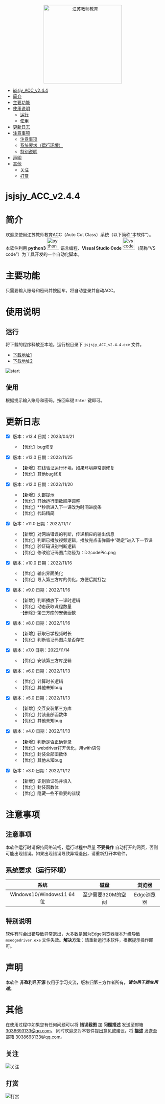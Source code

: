<!-- <a  style="display:block;text-align:center;" href="https://www.jste.net.cn/uids/index.jsp"><img src="https://www.jste.net.cn/uids/skin/css/light/images/login_main.jpg" alt="江苏教师教育" height="200"></a> -->

<!-- ![](https://www.jste.net.cn/uids/skin/css/light/images/login_main.jpg) -->

<p align="center">
<a href="https://www.jste.net.cn/uids/index.jsp">
<img src="https://www.jste.net.cn/uids/skin/css/light/images/login_main.jpg" alt="江苏教师教育" height="256">
</a></p>

- [jsjsjy\_ACC\_v2.4.4](#jsjsjy_acc_v244)
- [简介](#简介)
- [主要功能](#主要功能)
- [使用说明](#使用说明)
  - [运行](#运行)
  - [使用](#使用)
- [更新日志](#更新日志)
- [注意事项](#注意事项)
  - [注意事项](#注意事项-1)
  - [系统要求（运行环境）](#系统要求运行环境)
  - [特别说明](#特别说明)
- [声明](#声明)
- [其他](#其他)
  - [关注](#关注)
  - [打赏](#打赏)

# jsjsjy_ACC_v2.4.4

# 简介
欢迎您使用江苏教师教育ACC（Auto Cut Class）系统（以下简称“本软件”）。  
本软件利用 **python3** <a href="https://www.python.org/"><img src="https://www.python.org/static/img/python-logo.png" alt="python" height="40"></a> 语言编程、**Visual Studio Code** <a href="https://code.visualstudio.com/"><img src="https://img.sj33.cn/uploads/202106/7-210621202634K8.jpg" alt="vs code" height="40"></a>（简称“VS code”）为工具开发的一个自动化脚本。

# 主要功能
只需要输入账号和密码并按回车，将自动登录并自动ACC。

# 使用说明
## 运行
将下载的程序释放至本地，运行根目录下 `jsjsjy_ACC_v2.4.4.exe` 文件。

- [下载地址1](https://github.com/Sam-CXM/jsjsjy_ACC/releases/tag/jsjsjy_ACC_v2.4.4)
- [下载地址2](https://www.aliyundrive.com/s/bEgTa93stwX
"提取码: zj69")   

![start](image/start.png)

## 使用
根据提示输入账号和密码，按回车键 `Enter` 键即可。

# 更新日志
- [x] 版本：v13.4   日期：2023/04/21  
  - 【优化】bug修复

- [x] 版本：v13.0   日期：2022/11/25  
  - 【新增】在线验证运行环境，如果环境异常则修复
  - 【优化】其他bug修复

- [x] 版本：v12.0   日期：2022/11/20
  - 【新增】头部提示
  - 【优化】开始运行函数顺序调整
  - 【优化】**秒后进入下一课改为时间进度条
  - 【优化】代码精简

- [x] 版本：v11.0   日期：2022/11/17
  - 【新增】对网站错误的判断，传递相应的输出信息
  - 【优化】判断已播放视频逻辑，播放完点击弹窗中“确定”进入下一节课
  - 【优化】验证码识别判断逻辑
  - 【优化】修改验证码图片路径为：D:\codePic.png

- [x] 版本：v10.0   日期：2022/11/16
  - 【优化】输出界面美化
  - 【优化】导入第三方库的优化，方便后期打包

- [x] 版本：v9.0   日期：2022/11/16
  - 【新增】判断播放下一课时逻辑
  - 【优化】动态获取课程数量  
  ~~【删除】第三方库的安装函数~~

- [x] 版本：v8.0   日期：2022/11/16
  - 【新增】获取已学视频时长
  - 【优化】判断验证码图片是否存在

- [x] 版本：v7.0   日期：2022/11/14
  - 【优化】安装第三方库逻辑

- [x] 版本：v6.0   日期：2022/11/13
  - 【优化】计算时长逻辑
  - 【优化】其他未知bug

- [x] 版本：v5.0   日期：2022/11/13
  - 【新增】交互安装第三方库
  - 【优化】封装全部函数体
  - 【优化】其他未知bug

- [x] 版本：v4.0   日期：2022/11/13
  - 【新增】判断是否正确登录
  - 【优化】webdriver打开优化，用with语句
  - 【优化】封装全部函数体
  - 【优化】其他未知bug

- [x] 版本：v3.0   日期：2022/11/12
  - 【新增】识别验证码并填入
  - 【优化】封装函数体
  - 【优化】隐藏一些不重要的错误

# 注意事项
## 注意事项
本软件运行时请保持网络流畅，运行过程中尽量 **不要操作** 自动打开的网页，否则可能出现错误。如果出现错误导致异常退出，请重新打开本软件。

## 系统要求（运行环境）
|           系统           |        磁盘        |   浏览器   |
| :----------------------: | :----------------: | :--------: |
| Windows10/Windows11 64位 | 至少需要320M的空间 | Edge浏览器 |

## 特别说明
软件有时会出错导致异常退出，大多数是因为Edge浏览器版本升级导致 `msedgedriver.exe` 文件失效。**解决方法**：请重新运行本软件，根据提示操作即可。

# 声明
本软件 **非盈利且开源** 仅用于学习交流，版权归第三方作者所有，***请勿用于商业用途***。

# 其他
在使用过程中如果您有任何问题可以将 **错误截图** 加 **问题描述** 发送至邮箱 3038693133@qq.com。
同时欢迎您对本软件提出意见或建议，将 **描述** 发送至邮箱 3038693133@qq.com。

## 关注
![关注](image/CXM-Studio.png)

## 打赏
![打赏](image/QR.png)
